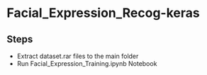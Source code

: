 # Facial_Expression_Recog-keras

## Steps

* Extract dataset.rar files to the main folder
* Run Facial_Expression_Training.ipynb Notebook
